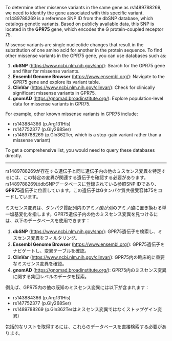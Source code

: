 To determine other missense variants in the same gene as rs1489788269, we need to identify the gene associated with this specific variant. rs1489788269 is a reference SNP ID from the dbSNP database, which catalogs genetic variants. Based on publicly available data, this SNP is located in the **GPR75** gene, which encodes the G protein-coupled receptor 75.

Missense variants are single nucleotide changes that result in the substitution of one amino acid for another in the protein sequence. To find other missense variants in the GPR75 gene, you can use databases such as:

1. **dbSNP** (https://www.ncbi.nlm.nih.gov/snp/): Search for the GPR75 gene and filter for missense variants.
2. **Ensembl Genome Browser** (https://www.ensembl.org/): Navigate to the GPR75 gene and explore its variant table.
3. **ClinVar** (https://www.ncbi.nlm.nih.gov/clinvar/): Check for clinically significant missense variants in GPR75.
4. **gnomAD** (https://gnomad.broadinstitute.org/): Explore population-level data for missense variants in GPR75.

For example, other known missense variants in GPR75 include:
- rs143884366 (p.Arg131His)
- rs147752377 (p.Gly268Ser)
- rs1489788269 (p.Gln362Ter, which is a stop-gain variant rather than a missense variant)

To get a comprehensive list, you would need to query these databases directly.

---

rs1489788269が存在する遺伝子と同じ遺伝子内の他のミスセンス変異を特定するには、この特定の変異が関連する遺伝子を確認する必要があります。rs1489788269はdbSNPデータベースに登録されている参照SNP IDであり、**GPR75**遺伝子に位置しています。この遺伝子はGタンパク質共役受容体75をコードしています。

ミスセンス変異は、タンパク質配列内のアミノ酸が別のアミノ酸に置き換わる単一塩基変化を指します。GPR75遺伝子内の他のミスセンス変異を見つけるには、以下のデータベースを使用できます：

1. **dbSNP** (https://www.ncbi.nlm.nih.gov/snp/): GPR75遺伝子を検索し、ミスセンス変異をフィルタリング。
2. **Ensembl Genome Browser** (https://www.ensembl.org/): GPR75遺伝子をナビゲートし、変異テーブルを確認。
3. **ClinVar** (https://www.ncbi.nlm.nih.gov/clinvar/): GPR75内の臨床的に重要なミスセンス変異を確認。
4. **gnomAD** (https://gnomad.broadinstitute.org/): GPR75内のミスセンス変異に関する集団レベルのデータを探索。

例えば、GPR75内の他の既知のミスセンス変異には以下が含まれます：
- rs143884366 (p.Arg131His)
- rs147752377 (p.Gly268Ser)
- rs1489788269 (p.Gln362Terはミスセンス変異ではなくストップゲイン変異)

包括的なリストを取得するには、これらのデータベースを直接検索する必要があります。